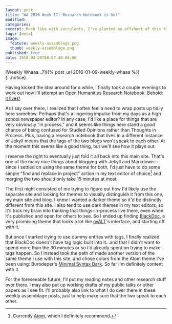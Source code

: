 ```yaml
---
layout: post
title: "WA 2016 Week 17: Research Notebook is Go!"
modified:
categories: 
excerpt: Much like with succulents, I've planted an offshoot of this blog to see whether it'll take root. Open Humanities Research Notebooks—come and join the future™.
tags: [meta]
image:
  feature: weekly-assemblage.png
  thumb: weekly-assemblage.png
published: true
date: 2016-04-26T00:07:48-06:00
---
```

  
[Weekly Whaaa…?]({% post_url 2016-01-09-weekly-whaaa %})  
{: .notice}  

Having kicked the idea around for a while, I finally took a couple evenings to work out how I'll attempt an Open Humanities Research Notebook. Behold: [it lives!]({{site:url}}/research-notebook)  

As I say over there, I realized that I often feel a need to wrap posts up tidily here somehow. Perhaps that's a lingering impulse from my days as a high school newspaper editor? In any case, I'd like a place for things that are very obviously "in process," and it seems like things here stand a good chance of being confused for Studied Opinions rather than Thoughts in Process. Plus, having a research notebook that lives in a different instance of Jekyll means that the tags of the two blogs won't speak to each other. At the moment this seems like a good thing, but we'll see how it plays out.  

I reserve the right to eventually just fold it all back into this main site. That's one of the many nice things about blogging with Jekyll and Markdown—since I settled on using the same theme for both, I'd just have to do some simple "find and replace in project" action in my text editor of choice[^fna] and merging the two should only take 15 minutes at most.  

[^fna]: Currently [Atom](https://atom.io), which I definitely recommend.  

The first night consisted of me trying to figure out how I'd likely use the separate site and looking for themes to visually distinguish it from this one, my main site and blog. I knew I wanted a darker theme so it'd be distinctly different from this site. I also tend to use dark themes in my text editors, so it'll trick my brain into thinking that things-in-process live there, even when it's published and open for others to see. So I ended up finding [BlackDoc](http://karloespiritu.com/blackdoc/), a very promising theme that looks a lot like [nvALT](http://brettterpstra.com/projects/nvalt/)'s interface, and starting off with it.   

But once I started trying to use dummy entries with tags, I finally realized that BlackDoc doesn't have tag logic built into it…and that I didn't want to spend more than the 30 minutes or so I'd already spent on trying to make tags happen. So I instead took the path of  made another version of the same theme I use with this site, and chose colors from the Atom theme I've been using: Burodeper's [Minimal Syntax Dark](https://github.com/burodepeper/minimal-syntax-dark). So far I'm definitely content with it.  

For the foreseeable future, I'll put my reading notes and other research stuff over there. I may also put up working drafts of my public talks or other papers as I see fit. I'll probably also link to what I do over there in these weekly assemblage posts, just to help make sure that the two speak to each other.   
